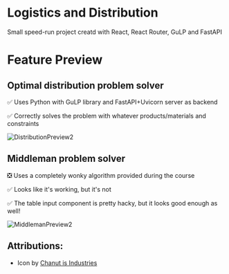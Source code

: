 # Logistics and Distribution
Small speed-run project creatd with React, React Router, GuLP and FastAPI

# Feature Preview
## Optimal distribution problem solver
✅ Uses Python with GuLP library and FastAPI+Uvicorn server as backend

✅ Correctly solves the problem with whatever products/materials and constraints

![DistributionPreview2](https://user-images.githubusercontent.com/34002117/164076763-f615ce4d-7862-4b03-b042-4f051198ab6c.gif)

## Middleman problem solver
❎ Uses a completely wonky algorithm provided during the course

✅ Looks like it's working, but it's not

✅ The table input component is pretty hacky, but it looks good enough as well!

![MiddlemanPreview2](https://user-images.githubusercontent.com/34002117/164076919-f00c5e2e-2549-4985-8e16-31b51af61772.gif)

## Attributions:
- Icon by [Chanut is Industries](https://icon-icons.com/icon/delivery-international-international-ems-logistics-shipping-worldwide/107917)

